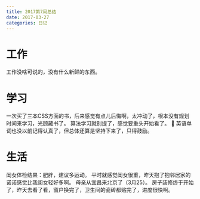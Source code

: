```yaml
---
title: 2017第7周总结
date: 2017-03-27
categories: 日记
---
```


# 工作
工作没啥可说的，没有什么新鲜的东西。

# 学习
一次买了三本CSS方面的书，后来感觉有点儿后悔啊，太冲动了，根本没有规划时间来学习，光顾藏书了。
算法学习就别提了，感觉要重头开始看了。 🙂
英语单词也没以前记得认真了，但总体还算是坚持下来了，只得鼓励。

# 生活
闺女体检结果：肥胖，建议多运动。
平时就感觉闺女很重，昨天抱了抱邻居家的诺诺感觉比我闺女轻好多啊。
母亲从宜昌来北京了（3月25）。
房子装修终于开始了，昨天去看了看，窗户换完了，卫生间的瓷砖都贴完了，进度很快啊。